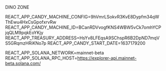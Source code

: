 DINO ZONE

REACT_APP_CANDY_MACHINE_CONFIG=9hVmrLSokvR3KvE8Dypfm34qWThEwu4HxCsGpofxrvRw
REACT_APP_CANDY_MACHINE_ID=BCanRDVvogfKNS4WBW5vCk7omhYCPjqQLM9pqkEoYKjy
REACT_APP_TREASURY_ADDRESS=HsYv8LFEqsA9SChspR6B2DpND7mqVS5GRqmzHRiKNo7p
REACT_APP_CANDY_START_DATE=1637179200

REACT_APP_SOLANA_NETWORK=mainnet-beta
REACT_APP_SOLANA_RPC_HOST=https://explorer-api.mainnet-beta.solana.com/
